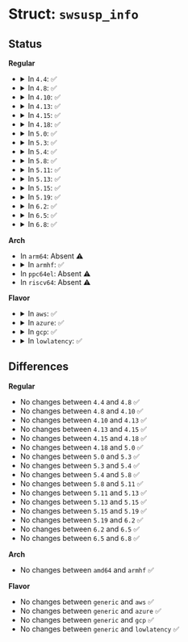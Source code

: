 # Struct: <code>swsusp_info</code>

## Status
<b>Regular</b>
<ul>
<li>
<details>
<summary>In <code>4.4</code>: ✅</summary>

```c
struct swsusp_info {
    struct new_utsname uts;
    u32 version_code;
    long unsigned int num_physpages;
    int cpus;
    long unsigned int image_pages;
    long unsigned int pages;
    long unsigned int size;
};
```
</details>
</li>
<li>
<details>
<summary>In <code>4.8</code>: ✅</summary>

```c
struct swsusp_info {
    struct new_utsname uts;
    u32 version_code;
    long unsigned int num_physpages;
    int cpus;
    long unsigned int image_pages;
    long unsigned int pages;
    long unsigned int size;
};
```
</details>
</li>
<li>
<details>
<summary>In <code>4.10</code>: ✅</summary>

```c
struct swsusp_info {
    struct new_utsname uts;
    u32 version_code;
    long unsigned int num_physpages;
    int cpus;
    long unsigned int image_pages;
    long unsigned int pages;
    long unsigned int size;
};
```
</details>
</li>
<li>
<details>
<summary>In <code>4.13</code>: ✅</summary>

```c
struct swsusp_info {
    struct new_utsname uts;
    u32 version_code;
    long unsigned int num_physpages;
    int cpus;
    long unsigned int image_pages;
    long unsigned int pages;
    long unsigned int size;
};
```
</details>
</li>
<li>
<details>
<summary>In <code>4.15</code>: ✅</summary>

```c
struct swsusp_info {
    struct new_utsname uts;
    u32 version_code;
    long unsigned int num_physpages;
    int cpus;
    long unsigned int image_pages;
    long unsigned int pages;
    long unsigned int size;
};
```
</details>
</li>
<li>
<details>
<summary>In <code>4.18</code>: ✅</summary>

```c
struct swsusp_info {
    struct new_utsname uts;
    u32 version_code;
    long unsigned int num_physpages;
    int cpus;
    long unsigned int image_pages;
    long unsigned int pages;
    long unsigned int size;
};
```
</details>
</li>
<li>
<details>
<summary>In <code>5.0</code>: ✅</summary>

```c
struct swsusp_info {
    struct new_utsname uts;
    u32 version_code;
    long unsigned int num_physpages;
    int cpus;
    long unsigned int image_pages;
    long unsigned int pages;
    long unsigned int size;
};
```
</details>
</li>
<li>
<details>
<summary>In <code>5.3</code>: ✅</summary>

```c
struct swsusp_info {
    struct new_utsname uts;
    u32 version_code;
    long unsigned int num_physpages;
    int cpus;
    long unsigned int image_pages;
    long unsigned int pages;
    long unsigned int size;
};
```
</details>
</li>
<li>
<details>
<summary>In <code>5.4</code>: ✅</summary>

```c
struct swsusp_info {
    struct new_utsname uts;
    u32 version_code;
    long unsigned int num_physpages;
    int cpus;
    long unsigned int image_pages;
    long unsigned int pages;
    long unsigned int size;
};
```
</details>
</li>
<li>
<details>
<summary>In <code>5.8</code>: ✅</summary>

```c
struct swsusp_info {
    struct new_utsname uts;
    u32 version_code;
    long unsigned int num_physpages;
    int cpus;
    long unsigned int image_pages;
    long unsigned int pages;
    long unsigned int size;
};
```
</details>
</li>
<li>
<details>
<summary>In <code>5.11</code>: ✅</summary>

```c
struct swsusp_info {
    struct new_utsname uts;
    u32 version_code;
    long unsigned int num_physpages;
    int cpus;
    long unsigned int image_pages;
    long unsigned int pages;
    long unsigned int size;
};
```
</details>
</li>
<li>
<details>
<summary>In <code>5.13</code>: ✅</summary>

```c
struct swsusp_info {
    struct new_utsname uts;
    u32 version_code;
    long unsigned int num_physpages;
    int cpus;
    long unsigned int image_pages;
    long unsigned int pages;
    long unsigned int size;
};
```
</details>
</li>
<li>
<details>
<summary>In <code>5.15</code>: ✅</summary>

```c
struct swsusp_info {
    struct new_utsname uts;
    u32 version_code;
    long unsigned int num_physpages;
    int cpus;
    long unsigned int image_pages;
    long unsigned int pages;
    long unsigned int size;
};
```
</details>
</li>
<li>
<details>
<summary>In <code>5.19</code>: ✅</summary>

```c
struct swsusp_info {
    struct new_utsname uts;
    u32 version_code;
    long unsigned int num_physpages;
    int cpus;
    long unsigned int image_pages;
    long unsigned int pages;
    long unsigned int size;
};
```
</details>
</li>
<li>
<details>
<summary>In <code>6.2</code>: ✅</summary>

```c
struct swsusp_info {
    struct new_utsname uts;
    u32 version_code;
    long unsigned int num_physpages;
    int cpus;
    long unsigned int image_pages;
    long unsigned int pages;
    long unsigned int size;
};
```
</details>
</li>
<li>
<details>
<summary>In <code>6.5</code>: ✅</summary>

```c
struct swsusp_info {
    struct new_utsname uts;
    u32 version_code;
    long unsigned int num_physpages;
    int cpus;
    long unsigned int image_pages;
    long unsigned int pages;
    long unsigned int size;
};
```
</details>
</li>
<li>
<details>
<summary>In <code>6.8</code>: ✅</summary>

```c
struct swsusp_info {
    struct new_utsname uts;
    u32 version_code;
    long unsigned int num_physpages;
    int cpus;
    long unsigned int image_pages;
    long unsigned int pages;
    long unsigned int size;
};
```
</details>
</li>
</ul>
<b>Arch</b>
<ul>
<li>
In <code>arm64</code>: Absent ⚠️
</li>
<li>
<details>
<summary>In <code>armhf</code>: ✅</summary>

```c
struct swsusp_info {
    struct new_utsname uts;
    u32 version_code;
    long unsigned int num_physpages;
    int cpus;
    long unsigned int image_pages;
    long unsigned int pages;
    long unsigned int size;
};
```
</details>
</li>
<li>
In <code>ppc64el</code>: Absent ⚠️
</li>
<li>
In <code>riscv64</code>: Absent ⚠️
</li>
</ul>
<b>Flavor</b>
<ul>
<li>
<details>
<summary>In <code>aws</code>: ✅</summary>

```c
struct swsusp_info {
    struct new_utsname uts;
    u32 version_code;
    long unsigned int num_physpages;
    int cpus;
    long unsigned int image_pages;
    long unsigned int pages;
    long unsigned int size;
};
```
</details>
</li>
<li>
<details>
<summary>In <code>azure</code>: ✅</summary>

```c
struct swsusp_info {
    struct new_utsname uts;
    u32 version_code;
    long unsigned int num_physpages;
    int cpus;
    long unsigned int image_pages;
    long unsigned int pages;
    long unsigned int size;
};
```
</details>
</li>
<li>
<details>
<summary>In <code>gcp</code>: ✅</summary>

```c
struct swsusp_info {
    struct new_utsname uts;
    u32 version_code;
    long unsigned int num_physpages;
    int cpus;
    long unsigned int image_pages;
    long unsigned int pages;
    long unsigned int size;
};
```
</details>
</li>
<li>
<details>
<summary>In <code>lowlatency</code>: ✅</summary>

```c
struct swsusp_info {
    struct new_utsname uts;
    u32 version_code;
    long unsigned int num_physpages;
    int cpus;
    long unsigned int image_pages;
    long unsigned int pages;
    long unsigned int size;
};
```
</details>
</li>
</ul>

## Differences
<b>Regular</b>
<ul>
<li>
No changes between <code>4.4</code> and <code>4.8</code> ✅
</li>
<li>
No changes between <code>4.8</code> and <code>4.10</code> ✅
</li>
<li>
No changes between <code>4.10</code> and <code>4.13</code> ✅
</li>
<li>
No changes between <code>4.13</code> and <code>4.15</code> ✅
</li>
<li>
No changes between <code>4.15</code> and <code>4.18</code> ✅
</li>
<li>
No changes between <code>4.18</code> and <code>5.0</code> ✅
</li>
<li>
No changes between <code>5.0</code> and <code>5.3</code> ✅
</li>
<li>
No changes between <code>5.3</code> and <code>5.4</code> ✅
</li>
<li>
No changes between <code>5.4</code> and <code>5.8</code> ✅
</li>
<li>
No changes between <code>5.8</code> and <code>5.11</code> ✅
</li>
<li>
No changes between <code>5.11</code> and <code>5.13</code> ✅
</li>
<li>
No changes between <code>5.13</code> and <code>5.15</code> ✅
</li>
<li>
No changes between <code>5.15</code> and <code>5.19</code> ✅
</li>
<li>
No changes between <code>5.19</code> and <code>6.2</code> ✅
</li>
<li>
No changes between <code>6.2</code> and <code>6.5</code> ✅
</li>
<li>
No changes between <code>6.5</code> and <code>6.8</code> ✅
</li>
</ul>
<b>Arch</b>
<ul>
<li>
No changes between <code>amd64</code> and <code>armhf</code> ✅
</li>
</ul>
<b>Flavor</b>
<ul>
<li>
No changes between <code>generic</code> and <code>aws</code> ✅
</li>
<li>
No changes between <code>generic</code> and <code>azure</code> ✅
</li>
<li>
No changes between <code>generic</code> and <code>gcp</code> ✅
</li>
<li>
No changes between <code>generic</code> and <code>lowlatency</code> ✅
</li>
</ul>
